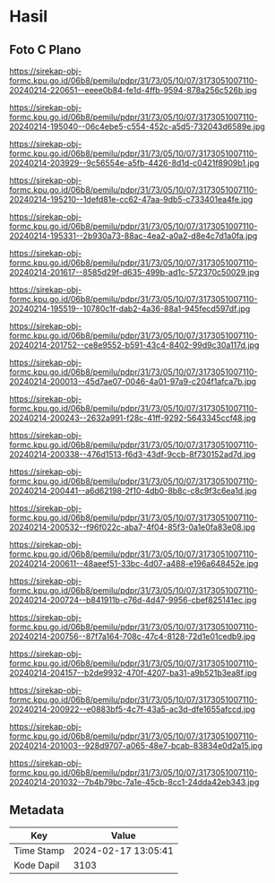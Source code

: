 # Hasil

## Foto C Plano

https://sirekap-obj-formc.kpu.go.id/06b8/pemilu/pdpr/31/73/05/10/07/3173051007110-20240214-220651--eeee0b84-fe1d-4ffb-9594-878a256c526b.jpg

https://sirekap-obj-formc.kpu.go.id/06b8/pemilu/pdpr/31/73/05/10/07/3173051007110-20240214-195040--06c4ebe5-c554-452c-a5d5-732043d6589e.jpg

https://sirekap-obj-formc.kpu.go.id/06b8/pemilu/pdpr/31/73/05/10/07/3173051007110-20240214-203929--9c56554e-a5fb-4426-8d1d-c0421f8909b1.jpg

https://sirekap-obj-formc.kpu.go.id/06b8/pemilu/pdpr/31/73/05/10/07/3173051007110-20240214-195210--1defd81e-cc62-47aa-9db5-c733401ea4fe.jpg

https://sirekap-obj-formc.kpu.go.id/06b8/pemilu/pdpr/31/73/05/10/07/3173051007110-20240214-195331--2b930a73-88ac-4ea2-a0a2-d8e4c7d1a0fa.jpg

https://sirekap-obj-formc.kpu.go.id/06b8/pemilu/pdpr/31/73/05/10/07/3173051007110-20240214-201617--8585d29f-d635-499b-ad1c-572370c50029.jpg

https://sirekap-obj-formc.kpu.go.id/06b8/pemilu/pdpr/31/73/05/10/07/3173051007110-20240214-195519--10780c1f-dab2-4a36-88a1-945fecd597df.jpg

https://sirekap-obj-formc.kpu.go.id/06b8/pemilu/pdpr/31/73/05/10/07/3173051007110-20240214-201752--ce8e9552-b591-43c4-8402-99d9c30a117d.jpg

https://sirekap-obj-formc.kpu.go.id/06b8/pemilu/pdpr/31/73/05/10/07/3173051007110-20240214-200013--45d7ae07-0046-4a01-97a9-c204f1afca7b.jpg

https://sirekap-obj-formc.kpu.go.id/06b8/pemilu/pdpr/31/73/05/10/07/3173051007110-20240214-200243--2632a991-f28c-41ff-9292-5643345ccf48.jpg

https://sirekap-obj-formc.kpu.go.id/06b8/pemilu/pdpr/31/73/05/10/07/3173051007110-20240214-200338--476d1513-f6d3-43df-9ccb-8f730152ad7d.jpg

https://sirekap-obj-formc.kpu.go.id/06b8/pemilu/pdpr/31/73/05/10/07/3173051007110-20240214-200441--a6d62198-2f10-4db0-8b8c-c8c9f3c6ea1d.jpg

https://sirekap-obj-formc.kpu.go.id/06b8/pemilu/pdpr/31/73/05/10/07/3173051007110-20240214-200532--f96f022c-aba7-4f04-85f3-0a1e0fa83e08.jpg

https://sirekap-obj-formc.kpu.go.id/06b8/pemilu/pdpr/31/73/05/10/07/3173051007110-20240214-200611--48aeef51-33bc-4d07-a488-e196a648452e.jpg

https://sirekap-obj-formc.kpu.go.id/06b8/pemilu/pdpr/31/73/05/10/07/3173051007110-20240214-200724--b841911b-c76d-4d47-9956-cbef825141ec.jpg

https://sirekap-obj-formc.kpu.go.id/06b8/pemilu/pdpr/31/73/05/10/07/3173051007110-20240214-200756--87f7a164-708c-47c4-8128-72d1e01cedb9.jpg

https://sirekap-obj-formc.kpu.go.id/06b8/pemilu/pdpr/31/73/05/10/07/3173051007110-20240214-204157--b2de9932-470f-4207-ba31-a9b521b3ea8f.jpg

https://sirekap-obj-formc.kpu.go.id/06b8/pemilu/pdpr/31/73/05/10/07/3173051007110-20240214-200922--e0883bf5-4c7f-43a5-ac3d-dfe1655afccd.jpg

https://sirekap-obj-formc.kpu.go.id/06b8/pemilu/pdpr/31/73/05/10/07/3173051007110-20240214-201003--928d9707-a065-48e7-bcab-83834e0d2a15.jpg

https://sirekap-obj-formc.kpu.go.id/06b8/pemilu/pdpr/31/73/05/10/07/3173051007110-20240214-201032--7b4b79bc-7a1e-45cb-8cc1-24dda42eb343.jpg


## Metadata

| Key        | Value               |
| ---------- | ------------------- |
| Time Stamp | 2024-02-17 13:05:41 |
| Kode Dapil | 3103                |




